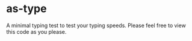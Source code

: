 # as-type
A minimal typing test to test your typing speeds. 
Please feel free to view this code as you please.
